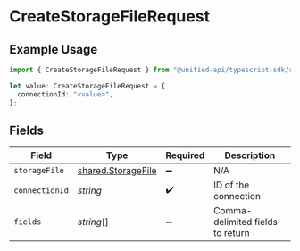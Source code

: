 # CreateStorageFileRequest

## Example Usage

```typescript
import { CreateStorageFileRequest } from "@unified-api/typescript-sdk/sdk/models/operations";

let value: CreateStorageFileRequest = {
  connectionId: "<value>",
};
```

## Fields

| Field                                                           | Type                                                            | Required                                                        | Description                                                     |
| --------------------------------------------------------------- | --------------------------------------------------------------- | --------------------------------------------------------------- | --------------------------------------------------------------- |
| `storageFile`                                                   | [shared.StorageFile](../../../sdk/models/shared/storagefile.md) | :heavy_minus_sign:                                              | N/A                                                             |
| `connectionId`                                                  | *string*                                                        | :heavy_check_mark:                                              | ID of the connection                                            |
| `fields`                                                        | *string*[]                                                      | :heavy_minus_sign:                                              | Comma-delimited fields to return                                |